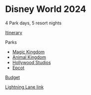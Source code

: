 # Disney World 2024

4 Park days, 5 resort nights

[Itinerary](https://github.com/asemanko/travel-plans/blob/master/trip/2024/disney-world/itinerary.md)

Parks
- [Magic Kingdom](https://github.com/asemanko/travel-plans/blob/master/trip/2024/disney-world/magic-kingdom.md)
- [Animal Kingdom](https://github.com/asemanko/travel-plans/blob/master/trip/2024/disney-world/animal-kingdom.md)
- [Hollywood Studios](https://github.com/asemanko/travel-plans/blob/master/trip/2024/disney-world/hollywood-studios.md)
- [Epcot](https://github.com/asemanko/travel-plans/blob/master/trip/2024/disney-world/epcot.md)

[Budget](https://github.com/asemanko/travel-plans/blob/master/trip/2024/disney-world/budget.md)


[Lightning Lane link](https://disneyworld.disney.go.com/lightning-lane-passes/)
